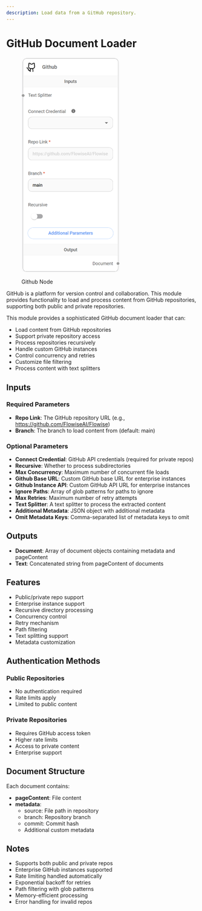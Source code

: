 ```yaml
---
description: Load data from a GitHub repository.
---
```


# GitHub Document Loader

<figure><img src="../../../.gitbook/assets/image (79).png" alt="" width="260"><figcaption><p>Github Node</p></figcaption></figure>

GitHub is a platform for version control and collaboration. This module provides functionality to load and process content from GitHub repositories, supporting both public and private repositories.

This module provides a sophisticated GitHub document loader that can:
- Load content from GitHub repositories
- Support private repository access
- Process repositories recursively
- Handle custom GitHub instances
- Control concurrency and retries
- Customize file filtering
- Process content with text splitters

## Inputs

### Required Parameters
- **Repo Link**: The GitHub repository URL (e.g., https://github.com/FlowiseAI/Flowise)
- **Branch**: The branch to load content from (default: main)

### Optional Parameters
- **Connect Credential**: GitHub API credentials (required for private repos)
- **Recursive**: Whether to process subdirectories
- **Max Concurrency**: Maximum number of concurrent file loads
- **Github Base URL**: Custom GitHub base URL for enterprise instances
- **Github Instance API**: Custom GitHub API URL for enterprise instances
- **Ignore Paths**: Array of glob patterns for paths to ignore
- **Max Retries**: Maximum number of retry attempts
- **Text Splitter**: A text splitter to process the extracted content
- **Additional Metadata**: JSON object with additional metadata
- **Omit Metadata Keys**: Comma-separated list of metadata keys to omit

## Outputs

- **Document**: Array of document objects containing metadata and pageContent
- **Text**: Concatenated string from pageContent of documents

## Features
- Public/private repo support
- Enterprise instance support
- Recursive directory processing
- Concurrency control
- Retry mechanism
- Path filtering
- Text splitting support
- Metadata customization

## Authentication Methods

### Public Repositories
- No authentication required
- Rate limits apply
- Limited to public content

### Private Repositories
- Requires GitHub access token
- Higher rate limits
- Access to private content
- Enterprise support

## Document Structure
Each document contains:
- **pageContent**: File content
- **metadata**:
  - source: File path in repository
  - branch: Repository branch
  - commit: Commit hash
  - Additional custom metadata

## Notes
- Supports both public and private repos
- Enterprise GitHub instances supported
- Rate limiting handled automatically
- Exponential backoff for retries
- Path filtering with glob patterns
- Memory-efficient processing
- Error handling for invalid repos
